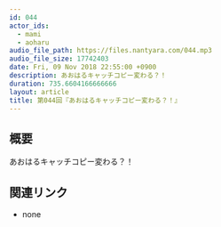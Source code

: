 ```yaml
---
id: 044
actor_ids:
  - mami
  - aoharu
audio_file_path: https://files.nantyara.com/044.mp3
audio_file_size: 17742403
date: Fri, 09 Nov 2018 22:55:00 +0900
description: あおはるキャッチコピー変わる？！
duration: 735.6604166666666
layout: article
title: 第044回『あおはるキャッチコピー変わる？！』
---
```

## 概要

あおはるキャッチコピー変わる？！

## 関連リンク

* none
